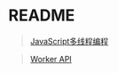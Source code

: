 # README

> [JavaScript多线程编程](https://juejin.im/post/5bcc1887f265da0aff177227)

> [Worker API](https://developer.mozilla.org/en-US/docs/Web/API/Worker)
